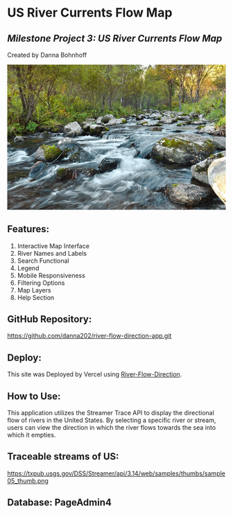  # **US River Currents Flow Map** #

## _Milestone Project 3:  US River Currents Flow Map_ ##

Created by Danna Bohnhoff

![river flowing over rocks](./assets/image.png)

## **Features:** ##
1. Interactive Map Interface
2. River Names and Labels
3. Search Functional
4. Legend
5. Mobile Responsiveness
6. Filtering Options
7. Map Layers
8. Help Section


## **GitHub Repository:** ##

 https://github.com/danna202/river-flow-direction-app.git

## **Deploy:** ##

This site was Deployed by Vercel using [River-Flow-Direction](https://river-flow-direction-app.vercel.app/).


## **How to Use:** ##

This application utilizes the Streamer Trace API to display the directional flow of rivers in the United States. By selecting a specific river or stream, users can view the direction in which the river flows towards the sea into which it empties.

## **Traceable streams of US:** ##
https://txpub.usgs.gov/DSS/Streamer/api/3.14/web/samples/thumbs/sample05_thumb.png

## **Database:  PageAdmin4** ##


